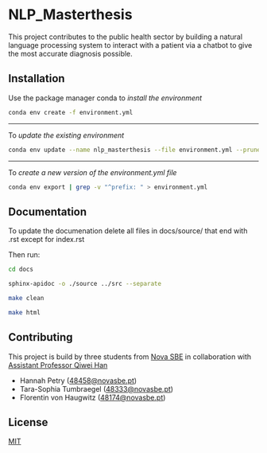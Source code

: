 # NLP_Masterthesis

This project contributes to the public health sector by building a natural language processing system to interact with a patient via a chatbot to give the most accurate diagnosis possible.

## Installation

Use the package manager conda to *install the environment*

```bash
conda env create -f environment.yml
```

---
To *update the existing environment*

```bash
conda env update --name nlp_masterthesis --file environment.yml --prune
```

---
To *create a new version of the environment.yml file*

```bash
conda env export | grep -v "^prefix: " > environment.yml
```

## Documentation

To update the documenation delete all files in docs/source/ that end with .rst except for index.rst

Then run:

```bash
cd docs
```

```bash
sphinx-apidoc -o ./source ../src --separate
```

```bash
make clean
```

```bash
make html
```

## Contributing

This project is build by three students from [Nova SBE](https://www.novasbe.unl.pt/en/) in collaboration with  [Assistant Professor Qiwei Han](https://www.novasbe.unl.pt/en/faculty-research/faculty/faculty-detail/id/137/qiwei-han)

- Hannah Petry (48458@novasbe.pt)
- Tara-Sophia Tumbraegel (48333@novasbe.pt)
- Florentin von Haugwitz (48174@novasbe.pt)

## License

[MIT](https://choosealicense.com/licenses/mit/)
